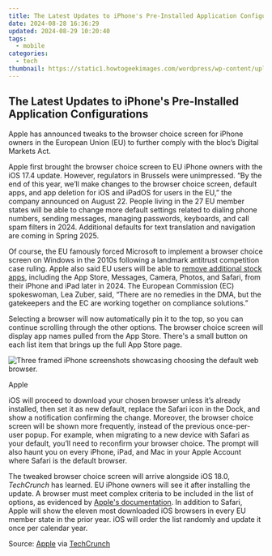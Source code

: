 ```yaml
---
title: The Latest Updates to iPhone's Pre-Installed Application Configurations
date: 2024-08-28 16:36:29
updated: 2024-08-29 10:20:40
tags:
  - mobile
categories:
  - tech
thumbnail: https://static1.howtogeekimages.com/wordpress/wp-content/uploads/2024/01/iphone_15.jpg
---
```


## The Latest Updates to iPhone's Pre-Installed Application Configurations

Apple has announced tweaks to the browser choice screen for iPhone owners in the European Union (EU) to further comply with the bloc’s Digital Markets Act.

 Apple first brought the browser choice screen to EU iPhone owners with the iOS 17.4 update. However, regulators in Brussels were unimpressed. “By the end of this year, we’ll make changes to the browser choice screen, default apps, and app deletion for iOS and iPadOS for users in the EU,” the company announced on August 22\. People living in the 27 EU member states will be able to change more default settings related to dialing phone numbers, sending messages, managing passwords, keyboards, and call spam filters in 2024\. Additional defaults for text translation and navigation are coming in Spring 2025.

 Of course, the EU famously forced Microsoft to implement a browser choice screen on Windows in the 2010s following a landmark antitrust competition case ruling. Apple also said EU users will be able to [remove additional stock apps](https://bypass-frp.techidaily.com/in-2024-how-can-we-bypass-itel-p55-frp-by-drfone-android/), including the App Store, Messages, Camera, Photos, and Safari, from their iPhone and iPad later in 2024\. The European Commission (EC) spokeswoman, Lea Zuber, said, “There are no remedies in the DMA, but the gatekeepers and the EC are working together on compliance solutions.”

 Selecting a browser will now automatically pin it to the top, so you can continue scrolling through the other options. The browser choice screen will display app names pulled from the App Store. There's a small button on each list item that brings up the full App Store page.

![Three framed iPhone screenshots showcasing choosing the default web browser.](https://static1.howtogeekimages.com/wordpress/wp-content/uploads/2024/08/apple-iphone-browser-choice-scren-example.png) 

Apple

 iOS will proceed to download your chosen browser unless it’s already installed, then set it as new default, replace the Safari icon in the Dock, and show a notification confirming the change. Moreover, the browser choice screen will be shown more frequently, instead of the previous once-per-user popup. For example, when migrating to a new device with Safari as your default, you’ll need to reconfirm your browser choice. The prompt will also haunt you on every iPhone, iPad, and Mac in your Apple Account where Safari is the default browser.

 The tweaked browser choice screen will arrive alongside iOS 18.0, _TechCrunch_ has learned. EU iPhone owners will see it after installing the update. A browser must meet complex criteria to be included in the list of options, as evidenced by [Apple's documentation](https://developer.apple.com/support/browser-choice-screen/). In addition to Safari, Apple will show the eleven most downloaded iOS browsers in every EU member state in the prior year. iOS will order the list randomly and update it once per calendar year.

 Source: [Apple](https://developer.apple.com/news/?id=zglax7gc) via [TechCrunch](https://techcrunch.com/2024/08/22/under-dma-probe-apple-tweaks-design-of-eu-browser-choice-screens-expands-app-default-settings/)

<ins class="adsbygoogle"
     style="display:block"
     data-ad-format="autorelaxed"
     data-ad-client="ca-pub-7571918770474297"
     data-ad-slot="1223367746"></ins>



<ins class="adsbygoogle"
     style="display:block"
     data-ad-client="ca-pub-7571918770474297"
     data-ad-slot="8358498916"
     data-ad-format="auto"
     data-full-width-responsive="true"></ins>
